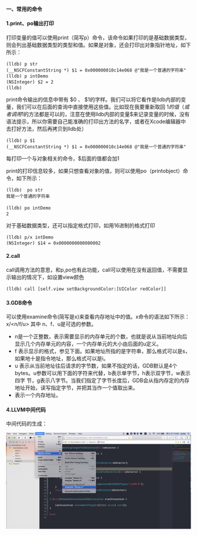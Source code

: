 #### 一、常用的命令

#### 1.print、po输出打印

打印变量的值可以使用print（简写p）命令，该命令如果打印的是基础数据类型，则会列出基础数据类型的类型和值。如果是对象，还会打印出对象指针地址，如下所示：

```
(lldb) p str
(__NSCFConstantString *) $1 = 0x000000010c14e068 @"我是一个普通的字符串"
(lldb) p intDemo
(NSInteger) $2 = 2
(lldb)

```

print命令输出的信息中带有 $0 、 $1的字样。我们可以将它看作是lldb内部的变量，我们可以在后面的查询中直接使用这些值。比如现在我要重新取回 $1 的值（或者调用$1的方法都是可以的，注意在使用lldb内部的变量$来记录变量的时候，没有语法提示，所以你需要自己能准确的打印出方法的名字，或者在Xcode编辑器中去打好方法，然后再拷贝到lldb处）

```
(lldb) p $1
(__NSCFConstantString *) $1 = 0x000000010c14e068 @"我是一个普通的字符串"

```

每打印一个与对象相关的命令，$后面的值都会加1

print的打印信息较多，如果只想查看对象的值，则可以使用po（printobject）命令，如下所示：

```
(lldb)  po str
我是一个普通的字符串

(lldb) po intDemo
2

```

对于基础数据类型，还可以指定格式打印，如用16进制的格式打印

```
(lldb) p/x intDemo
(NSInteger) $14 = 0x0000000000000002

```

#### 2.call

call调用方法的意思，和p,po也有此功能，call可以使用在没有返回值，不需要显示输出的情况下，如设置view颜色

```
(lldb) call [self.view setBackgroundColor:[UIColor redColor]]
```

#### 3.GDB命令
可以使用examine命令(简写是x)来查看内存地址中的值。x命令的语法如下所示：
x/<n/f/u> <addr> 其中 n、f、u是可选的参数。
* n是一个正整数，表示需要显示的内存单元的个数，也就是说从当前地址向后显示几个内存单元的内容，一个内存单元的大小由后面的u定义。
* f 表示显示的格式，参见下面。如果地址所指的是字符串，那么格式可以是s，如果地十是指令地址，那么格式可以是i。
* u 表示从当前地址往后请求的字节数，如果不指定的话，GDB默认是4个bytes。u参数可以用下面的字符来代替，b表示单字节，h表示双字节，w表示四字 节，g表示八字节。当我们指定了字节长度后，GDB会从指内存定的内存地址开始，读写指定字节，并把其当作一个值取出来。
* <addr>表示一个内存地址。

#### 4.LLVM中间代码

中间代码的生成：

![](Xnip2019-12-04_07-13-45.jpg)
